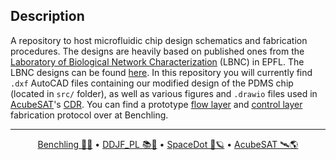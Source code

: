 ## Description

A repository to host microfluidic chip design schematics and fabrication procedures.
The designs are heavily based on published ones from the [Laboratory of Biological Network Characterization](http://lbnc.epfl.ch/index.html) (LBNC) in EPFL. The LBNC designs can be found [here](http://lbnc.epfl.ch/microfluidic_designs.html). In this repository you will currently find `.dxf` AutoCAD files containing our modified design of the PDMS chip (located in `src/` folder), as well as various figures and `.drawio` files used in [AcubeSAT](https://acubesat.spacedot.gr/)'s [CDR](https://gitlab.com/acubesat/documentation/cdr-public/). You can find a prototype [flow layer](https://benchling.com/protocols/S5hXaszw/flow-layer-pdms-fabrication) and [control layer](https://benchling.com/protocols/ABdPP2IQ/control-layer-pdms-fabrication
) fabrication protocol over at Benchling.

---

<div align="center">
<p>
    <a href="https://benchling.com/organizations/acubesat/">Benchling 🎐🧬</a> &bull;
    <a href="https://gitlab.com/acubesat/documentation/cdr-public/-/blob/master/DDJF/DDJF_PL.pdf?expanded=true&viewer=rich">DDJF_PL 📚🧪</a> &bull;
    <a href="https://spacedot.gr/">SpaceDot 🌌🪐</a> &bull;
    <a href="https://acubesat.spacedot.gr/">AcubeSAT 🛰️🌎</a>
</p>
</div>
